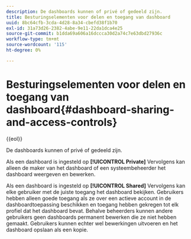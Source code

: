 ```yaml
---
description: De dashboards kunnen of privé of gedeeld zijn.
title: Besturingselementen voor delen en toegang van dashboard
uuid: 8bc64cfb-3cda-4d28-8a34-cbefd38f1b70
exl-id: 31a73d26-2382-4abe-9e11-22da1dca4e25
source-git-commit: b1dda69a606a16dccca30d2a74c7e63dbd27936c
workflow-type: tm+mt
source-wordcount: '115'
ht-degree: 0%

---
```


# Besturingselementen voor delen en toegang van dashboard{#dashboard-sharing-and-access-controls}

{{eol}}

De dashboards kunnen of privé of gedeeld zijn.

Als een dashboard is ingesteld op **[!UICONTROL Private]** Vervolgens kan alleen de maker van het dashboard of een systeembeheerder het dashboard weergeven en bewerken.

Als een dashboard is ingesteld op **[!UICONTROL Shared]** Vervolgens kan elke gebruiker met de juiste toegang het dashboard bekijken. Gebruikers hebben alleen goede toegang als ze over een actieve account in de dashboardtoepassing beschikken en toegang hebben gekregen tot elk profiel dat het dashboard bevat. Behalve beheerders kunnen andere gebruikers geen dashboards permanent bewerken die ze niet hebben gemaakt. Gebruikers kunnen echter wel bewerkingen uitvoeren en het dashboard opslaan als een kopie.

